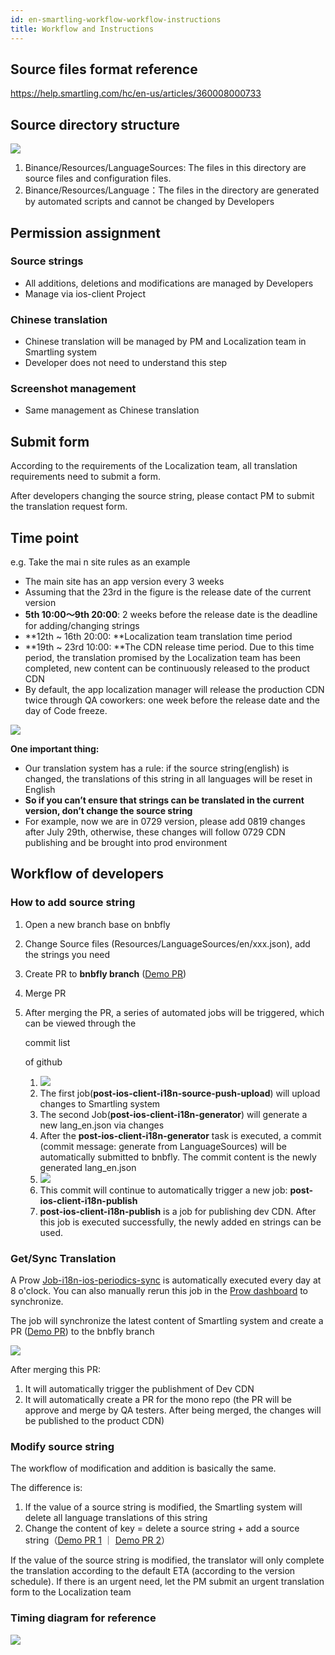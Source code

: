```yaml
---
id: en-smartling-workflow-workflow-instructions
title: Workflow and Instructions
---
```


## Source files format reference

https://help.smartling.com/hc/en-us/articles/360008000733

## Source directory structure

![](https://static.devfdg.net/static/mono-static/docs-ui/img/smartling-workflow-01.png)

1. Binance/Resources/LanguageSources: The files in this directory are source files and configuration files.
2. Binance/Resources/Language：The files in the directory are generated by automated scripts and cannot be changed by Developers

## Permission assignment

### Source strings

- All additions, deletions and modifications are managed by Developers
- Manage via ios-client Project

### Chinese translation

- Chinese translation will be managed by PM and Localization team in Smartling system
- Developer does not need to understand this step

### Screenshot management

- Same management as Chinese translation

## Submit form

According to the requirements of the Localization team, all translation requirements need to submit a form.

After developers changing the source string, please contact PM to submit the translation request form.

## Time point

e.g. Take the mai n site rules as an example

- The main site has an app version every 3 weeks
- Assuming that the 23rd in the figure is the release date of the current version
- **5th 10:00～9th 20:00**: 2 weeks before the release date is the deadline for adding/changing strings
- **12th ~ 16th 20:00: **Localization team translation time period
- **19th ~ 23rd 10:00: **The CDN release time period. Due to this time period, the translation promised by the Localization team has been completed,  new content can be continuously released to the product CDN
- By default, the app localization manager will release the production CDN twice through QA coworkers: one week before the release date and the day of Code freeze.

![](https://static.devfdg.net/static/mono-static/docs-ui/img/smartling-workflow-time-point.png)

**One important thing:**

- Our translation system has a rule: if the source string(english) is changed, the translations of this string in all languages will be reset in English
- **So if you can’t ensure that strings can be translated in the current version, don’t change the source string**
- For example, now we are in 0729 version, please add 0819 changes after July 29th, otherwise, these changes will follow 0729 CDN publishing and be brought into prod environment

## Workflow of developers

### How to add source string

1. Open a new branch base on bnbfly

2. Change Source files (Resources/LanguageSources/en/xxx.json), add the strings you need

3. Create PR to **bnbfly branch** ([Demo PR](https://git.toolsfdg.net/fe/ios-client/pull/6384))

4. Merge PR

5. After merging the PR, a series of automated jobs will be triggered, which can be viewed through the 

   commit list

    

   of github

   1. ![](https://static.devfdg.net/static/mono-static/docs-ui/img/smartling-workflow-03.png)
   2. The first job(**post-ios-client-i18n-source-push-upload**) will upload changes to Smartling system 
   3. The second Job(**post-ios-client-i18n-generator**) will generate a new lang_en.json via changes
   4. After the **post-ios-client-i18n-generator** task is executed, a commit (commit message: generate from LanguageSources) will be automatically submitted to bnbfly. The commit content is the newly generated lang_en.json
   5. ![](https://static.devfdg.net/static/mono-static/docs-ui/img/smartling-workflow-04.png)
   6. This commit will continue to automatically trigger a new job: **post-ios-client-i18n-publish**
   7. **post-ios-client-i18n-publish** is a job for publishing dev CDN. After this job is executed successfully, the newly added en strings can be used.

### Get/Sync Translation

A Prow [Job-i18n-ios-periodics-sync](https://prow.toolsfdg.net/?job=i18n-ios-periodics-sync) is automatically executed every day at 8 o'clock. You can also manually rerun this job in the [Prow dashboard](https://prow.toolsfdg.net/?job=i18n-ios-periodics-sync) to synchronize.

The job will synchronize the latest content of Smartling system and create a PR ([Demo PR](https://git.toolsfdg.net/fe/ios-client/pull/6139)) to the bnbfly branch

![](https://static.devfdg.net/static/mono-static/docs-ui/img/smartling-workflow-05.png)

After merging this PR:

1. It will automatically trigger the publishment of Dev CDN
2. It will automatically create a PR for the mono repo (the PR will be approve and merge by QA testers. After being merged, the changes will be published to the product CDN)

### Modify source string

The workflow of modification and addition is basically the same.

The difference is:

1. If the value of a source string is modified, the Smartling system will delete all language translations of this string
2. Change the content of key = delete a source string + add a source string（[Demo PR 1](https://git.toolsfdg.net/fe/ios-client/pull/6152) ｜ [Demo PR 2](https://git.toolsfdg.net/fe/ios-client/pull/6154)）



If the value of the source string is modified, the translator will only complete the translation according to the default ETA (according to the version schedule). If there is an urgent need, let the PM submit an urgent translation form to the Localization team

### Timing diagram for reference

![](https://static.devfdg.net/static/mono-static/docs-ui/img/smartling-workflow-06.png)
